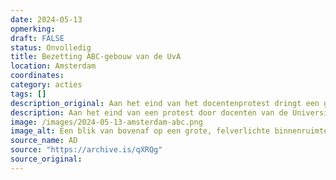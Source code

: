 ```yaml
---
date: 2024-05-13
opmerking: 
draft: FALSE
status: Onvolledig
title: Bezetting ABC-gebouw van de UvA
location: Amsterdam
coordinates: 
category: acties
tags: []
description_original: Aan het eind van het docentenprotest dringt een grote groep demonstranten het ABC-gebouw binnen. In dit gebouw zitten ook de kantoren van het universiteitsbestuur.
description: Aan het eind van een protest door docenten van de Universiteit van Amsterdam gaat een grote groep demonstranten het ABC-gebouw binnen. In dit gebouw zitten ook de kantoren van het universiteitsbestuur.
image: /images/2024-05-13-amsterdam-abc.png
image_alt: Een blik van bovenaf op een grote, felverlichte binnenruimte vol met mensen. Er staan ongeveer tien grijze kampeertenten rond de ruimte. Mensen staan en zitten rondom de tenten. Een persoon in het midden met een megafoon spreekt de mensen toe, een ander centraal persoon bekijkt diens camerabeelden. Een groep mensen klapt en juicht. Anderen houden borden, spandoeken, posters en Palestinavlaggen vast. Een persoon houdt een grote heuptrommel vast.
source_name: AD
source: "https://archive.is/qXRQg"
source_original: 
---
```

